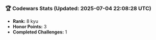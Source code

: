 ### 🏆 Codewars Stats (Updated: 2025-07-04 22:08:28 UTC)

- **Rank:** 8 kyu
- **Honor Points:** 3
- **Completed Challenges:** 1
